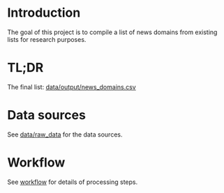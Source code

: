# Introduction

The goal of this project is to compile a list of news domains from existing lists for research purposes.

# TL;DR

The final list: [data/output/news_domains.csv](data/output/news_domains.csv)

# Data sources

See [data/raw_data](data/raw_data) for the data sources.

# Workflow

See [workflow](workflow) for details of processing steps.